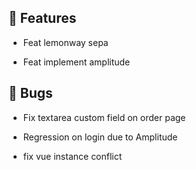 ## 🚀 Features

- Feat lemonway sepa

- Feat implement amplitude


## 🐛 Bugs

- Fix textarea custom field on order page

- Regression on login due to Amplitude

- fix vue instance conflict